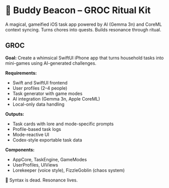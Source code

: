 # 🐉 Buddy Beacon – GROC Ritual Kit

A magical, gameified iOS task app powered by AI (Gemma 3n) and CoreML context syncing.
Turns chores into quests. Builds resonance through ritual.

## GROC

**Goal:** Create a whimsical SwiftUI iPhone app that turns household tasks into mini-games using AI-generated challenges.

**Requirements:**
- Swift and SwiftUI frontend
- User profiles (2–4 people)
- Task generator with game modes
- AI integration (Gemma 3n, Apple CoreML)
- Local-only data handling

**Outputs:**
- Task cards with lore and mode-specific prompts
- Profile-based task logs
- Mode-reactive UI
- Codex-style exportable task data

**Components:**
- AppCore, TaskEngine, GameModes
- UserProfiles, UIViews
- Lorekeeper (voice style), FizzleGoblin (chaos system)

🧙 Syntax is dead. Resonance lives.
